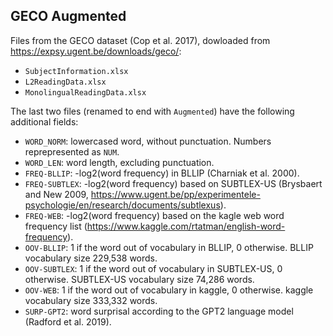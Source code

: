 ## GECO Augmented

Files from the GECO dataset (Cop et al. 2017), dowloaded from https://expsy.ugent.be/downloads/geco/:
- `SubjectInformation.xlsx`
- `L2ReadingData.xlsx`
- `MonolingualReadingData.xlsx`

The last two files (renamed to end with `Augmented`) have the following additional fields:
- `WORD_NORM`: lowercased word, without punctuation. Numbers reprepresented as `NUM`.
- `WORD_LEN`: word length, excluding punctuation.
- `FREQ-BLLIP`: -log2(word frequency) in BLLIP (Charniak et al. 2000).
- `FREQ-SUBTLEX`: -log2(word frequency) based on SUBTLEX-US (Brysbaert and New 2009, https://www.ugent.be/pp/experimentele-psychologie/en/research/documents/subtlexus).
- `FREQ-WEB`: -log2(word frequency) based on the kagle web word frequency list (https://www.kaggle.com/rtatman/english-word-frequency).
- `OOV-BLLIP`: 1 if the word out of vocabulary in BLLIP, 0 otherwise. BLLIP vocabulary size 229,538 words.
- `OOV-SUBTLEX`: 1 if the word out of vocabulary in SUBTLEX-US, 0 otherwise. SUBTLEX-US vocabulary size 74,286 words.
- `OOV-WEB`: 1 if the word out of vocabulary in kaggle, 0 otherwise. kaggle vocabulary size 333,332 words.
- `SURP-GPT2`: word surprisal according to the GPT2 language model (Radford et al. 2019). 

